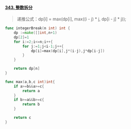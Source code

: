 #### [343. 整数拆分](https://leetcode-cn.com/problems/integer-break/)

> 递推公式：dp[i] = max(dp[i], max((i - j) * j, dp[i - j] * j));

~~~go
func integerBreak(n int) int {
    dp :=make([]int,n+1)
    dp[2]=1
    for i:=2;i<=n;i++{
        for j:=1;j<i-1;j++{
            dp[i]=max(dp[i],j*(i-j),j*dp[i-j])
        }
    }

    return dp[n]
}

func max(a,b,c int)int{
    if a>=b&&a>=c{
        return a
    }
    if b>=a&&b>=c{
        return b
    }

    return c
}
~~~


